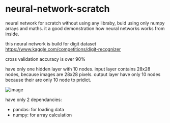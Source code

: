 # neural-network-scratch

neural network for scratch without using any libraby, buid using only numpy arrays and maths.
it a good demonstration how neural networks works from inside.

this neural network is build for digit dataset https://www.kaggle.com/competitions/digit-recognizer

cross validation accuracy is over 90%

have only one hidden layer with 10 nodes.
input layer contains 28x28 nodes, because images are 28x28 pixels.
output layer have only 10 nodes because their are only 10 node to pridict.

![image](https://user-images.githubusercontent.com/43581470/171636220-f16da050-b682-4756-b006-470cbea7907d.png)

have only 2 dependancies:
- pandas: for loading data
- numpy: for array calculation
